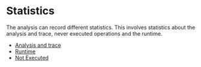 # Statistics

The analysis can record different statistics. This involves statistics about
the analysis and trace, never executed operations and the runtime.

- [Analysis and trace](stats/stats.md)
- [Runtime](stats/time.md)
- [Not Executed](stats/notExecuted.md)